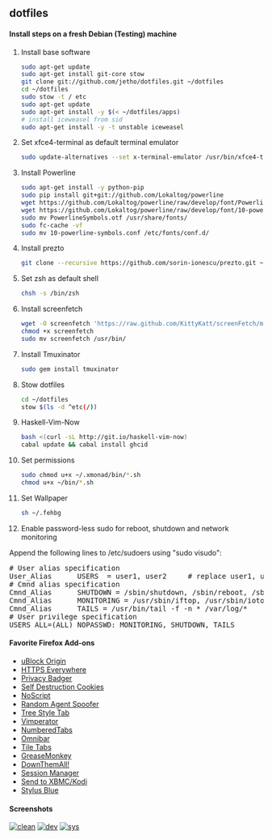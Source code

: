 ## dotfiles

#### Install steps on a fresh Debian (Testing) machine

1. Install base software

    ```bash
    sudo apt-get update
    sudo apt-get install git-core stow
    git clone git://github.com/jetho/dotfiles.git ~/dotfiles
    cd ~/dotfiles
    sudo stow -t / etc
    sudo apt-get update
    sudo apt-get install -y $(< ~/dotfiles/apps)
    # install iceweasel from sid
    sudo apt-get install -y -t unstable iceweasel
    ```

2. Set xfce4-terminal as default terminal emulator

    ```bash
    sudo update-alternatives --set x-terminal-emulator /usr/bin/xfce4-terminal.wrapper
    ```

3. Install Powerline

    ```bash
    sudo apt-get install -y python-pip
    sudo pip install git+git://github.com/Lokaltog/powerline
    wget https://github.com/Lokaltog/powerline/raw/develop/font/PowerlineSymbols.otf 
    wget https://github.com/Lokaltog/powerline/raw/develop/font/10-powerline-symbols.conf
    sudo mv PowerlineSymbols.otf /usr/share/fonts/
    sudo fc-cache -vf
    sudo mv 10-powerline-symbols.conf /etc/fonts/conf.d/
    ```

4. Install prezto

    ```bash
    git clone --recursive https://github.com/sorin-ionescu/prezto.git ~/.zprezto
    ```

5. Set zsh as default shell

    ```bash
    chsh -s /bin/zsh
    ```


6. Install screenfetch

    ```bash
    wget -O screenfetch 'https://raw.github.com/KittyKatt/screenFetch/master/screenfetch-dev'
    chmod +x screenfetch
    sudo mv screenfetch /usr/bin/
    ```

7. Install Tmuxinator

    ```bash
    sudo gem install tmuxinator
    ```

8. Stow dotfiles

    ```bash
    cd ~/dotfiles
    stow $(ls -d ^etc(/))
    ```

9. Haskell-Vim-Now

    ```bash
    bash <(curl -sL http://git.io/haskell-vim-now)
    cabal update && cabal install ghcid
    ```

10. Set permissions

    ```bash
    sudo chmod u+x ~/.xmonad/bin/*.sh
    chmod u+x ~/bin/*.sh
    ```

11. Set Wallpaper

    ```bash
    sh ~/.fehbg 
    ```

12. Enable password-less sudo for reboot, shutdown and network monitoring

Append the following lines to /etc/sudoers using "sudo visudo":
<pre>
# User alias specification
User_Alias      USERS  = user1, user2     # replace user1, user2 etc. with real user names
# Cmnd alias specification
Cmnd_Alias      SHUTDOWN = /sbin/shutdown, /sbin/reboot, /sbin/halt
Cmnd_Alias      MONITORING = /usr/sbin/iftop, /usr/sbin/iotop, /usr/sbin/nethogs
Cmnd_Alias      TAILS = /usr/bin/tail -f -n * /var/log/*
# User privilege specification
USERS ALL=(ALL) NOPASSWD: MONITORING, SHUTDOWN, TAILS
</pre>



#### Favorite Firefox Add-ons
- [uBlock Origin](https://addons.mozilla.org/pt-br/firefox/addon/ublock-origin/)
- [HTTPS Everywhere](https://www.eff.org/https-everywhere)
- [Privacy Badger](https://addons.mozilla.org/pt-br/firefox/addon/privacy-badger-firefox/)
- [Self Destruction Cookies](https://addons.mozilla.org/pt-br/firefox/addon/self-destructing-cookies/)
- [NoScript](https://addons.mozilla.org/en-us/firefox/addon/noscript/)
- [Random Agent Spoofer](https://addons.mozilla.org/pt-br/firefox/addon/random-agent-spoofer/)
- [Tree Style Tab](https://addons.mozilla.org/pt-br/firefox/addon/tree-style-tab/)
- [Vimperator](https://addons.mozilla.org/en-us/firefox/addon/vimperator/)
- [NumberedTabs](https://addons.mozilla.org/En-us/firefox/addon/numberedtabs/)
- [Omnibar](https://addons.mozilla.org/en-us/firefox/addon/omnibar/)
- [Tile Tabs](https://addons.mozilla.org/en-us/firefox/addon/tile-tabs/)
- [GreaseMonkey](https://addons.mozilla.org/en-us/firefox/addon/greasemonkey/)
- [DownThemAll!](https://addons.mozilla.org/en-us/firefox/addon/downthemall/)
- [Session Manager](https://addons.mozilla.org/en-us/firefox/addon/session-manager/)
- [Send to XBMC/Kodi](https://addons.mozilla.org/en-US/firefox/addon/send-to-xbmc/)
- [Stylus Blue](https://addons.mozilla.org/de/firefox/addon/stylus-blue/)



#### Screenshots

[![clean](https://raw.github.com/jetho/debian-and-xmonad-Config/master/screenshots/clean_th.png)](https://raw.github.com/jetho/debian-and-xmonad-Config/master/screenshots/clean.png)
[![dev](https://raw.github.com/jetho/debian-and-xmonad-Config/master/screenshots/dev_th.png)](https://raw.github.com/jetho/debian-and-xmonad-Config/master/screenshots/dev.png)
[![sys](https://raw.github.com/jetho/debian-and-xmonad-Config/master/screenshots/sys_th.png)](https://raw.github.com/jetho/debian-and-xmonad-Config/master/screenshots/sys.png)
